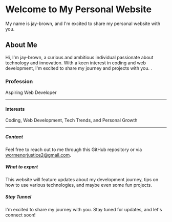 <!DOCTYPE html>
<html>
<head>
	
</head>
<body>
	<h1>Welcome to My Personal Website</h1>
	<p>My name is jay-brown, and I'm excited to share my personal website with you.
</p>
	<h2>About Me</h2>
	<p>Hi, I'm jay-brown, a curious and ambitious individual passionate about technology and innovation. With a keen interest in coding and web development, I'm excited to share my journey and projects with you.
.</p>
	<h3>Profession</h3>
	<p>Aspiring Web Developer</p>
	<hr>
	<h4>Interests</h4>
	<p>Coding, Web Development, Tech Trends, and Personal Growth</p>
	<hr>
	<h5>Contact</h5>
	<p>Feel free to reach out to me through this GitHub repository or via <a href >wormenorjustice2@gmail.com</a>.
</p>
	<h5>What to expert</h5>
	<p>This website will feature updates about my development journey, tips on how to use various technologies, and maybe even some fun projects.
</p>
	<h5>Stay Tunnel</h5>
	<p>I'm excited to share my journey with you. Stay tuned for updates, and let's connect soon!
</p>
</body>
</html>
